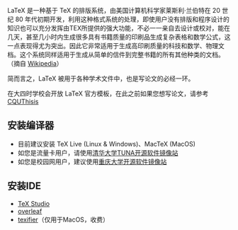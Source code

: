 LaTeX 是一种基于 TeX 的排版系统，由美国计算机科学家莱斯利·兰伯特在 20 世纪 80 年代初期开发，利用这种格式系统的处理，即使用户没有排版和程序设计的知识也可以充分发挥由TEX所提供的强大功能，不必一一亲自去设计或校对，能在几天，甚至几小时内生成很多具有书籍质量的印刷品生成复杂表格和数学公式，这一点表现得尤为突出。因此它非常适用于生成高印刷质量的科技和数学、物理文档。这个系统同样适用于生成从简单的信件到完整书籍的所有其他种类的文档。（摘自 [Wikipedia](https://zh.wikipedia.org/zh-cn/LaTeX)）  

简而言之，LaTeX 被用于各种学术文件中，也是写论文的必经一环。  

在大四时学校会开放 LaTeX 官方模板，在此之前如果您想写论文，请参考[CQUThisis](https://github.com/nanmu42/CQUThesis)  


## 安装编译器  
- 目前建议安装 TeX Live (Linux & Windows)、MacTeX (MacOS)  
- 如您是流量卡用户，请使用[清华大学TUNA开源软件镜像站](https://mirrors.tuna.tsinghua.edu.cn/#)
- 如您是校园网用户，建议使用[重庆大学开源软件镜像站](https://mirrors.cqu.edu.cn/)

## 安装IDE  
- [TeX Studio](https://www.texstudio.org/)
- [overleaf](https://cn.overleaf.com/)
- [texifier](https://apps.apple.com/cn/app/texifier-latex-editor/id458866234)（仅用于MacOS，收费）